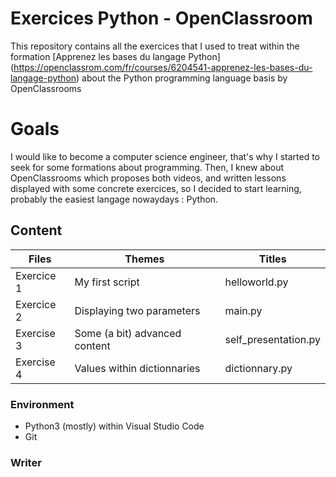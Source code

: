 # Exercices Python - OpenClassroom

This repository contains all the exercices that I used to treat within the formation  [Apprenez les bases du langage Python] (https://openclassrom.com/fr/courses/6204541-apprenez-les-bases-du-langage-python) about the Python programming language basis by OpenClassrooms 

# Goals

I would like to become a computer science engineer, that's why I started to seek for some formations about programming. Then, I knew about OpenClassrooms which proposes both videos, and written lessons displayed with some concrete exercices, so I decided to start learning, probably the easiest langage nowaydays : Python. 

## Content 
| Files | Themes | Titles |
|-----------|----------|-----------|
| Exercice 1 | My first script | helloworld.py |
| Exercice 2 | Displaying two parameters | main.py |
| Exercise 3 | Some (a bit) advanced content | self_presentation.py |
| Exercise 4 | Values within dictionnaries | dictionnary.py |

### Environment 

- Python3 (mostly) within Visual Studio Code
- Git

### Writer


